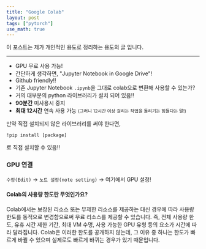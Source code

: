 ```yaml
---
title: "Google Colab"
layout: post
tags: ["pytorch"]
use_math: true
---
```



이 포스트는 제가 개인적인 용도로 정리하는 용도의 글 입니다. 

<hr>

- GPU 무료 사용 가능!
- 간단하게 생각하면, "Jupyter Notebook in Google Drive"!
- Github friendly!!
- 기존 Jupyter Notebook `.ipynb`을 그대로 colab으로 변환해 사용할 수 있는가?
- 거의 대부분의 python 라이브러리가 설치 되어 있음!!
- **90분간** 미사용시 중지
- **최대 12시간** 연속 사용 가능 <small>(그러니 12시간 이상 걸리는 작업을 돌리기는 힘들다는 말!)</small>

만약 직접 설치되지 않은 라이브러리를 써야 한다면,

```
!pip install [package]
```

로 직접 설치할 수 있음!!

### GPU 연결

`수정(Edit)` → `노트 설정(note setting)` → 여기에서 GPU 설정!

#### Colab의 사용량 한도란 무엇인가요?

<div class="statement" markdown="1">
Colab에서는 보장된 리소스 또는 무제한 리소스를 제공하는 대신 경우에 따라 사용량 한도를 동적으로 변경함으로써 무료 리소스를 제공할 수 있습니다. 즉, 전체 사용량 한도, 유휴 시간 제한 기간, 최대 VM 수명, 사용 가능한 GPU 유형 등의 요소가 시간에 따라 달라집니다. Colab은 이러한 한도를 공개하지 않는데, 그 이유 중 하나는 한도가 빠르게 바뀔 수 있으며 실제로도 빠르게 바뀌는 경우가 있기 때문입니다.
</div>


